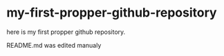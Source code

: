 # my-first-propper-github-repository
here is my first propper github repository.

README.md was edited manualy
